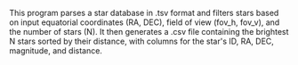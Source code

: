 This program parses a star database in .tsv format and filters stars based on input equatorial coordinates (RA, DEC), field of view (fov_h, fov_v), and the number of stars (N). It then generates a .csv file containing the brightest N stars sorted by their distance, with columns for the star's ID, RA, DEC, magnitude, and distance.
